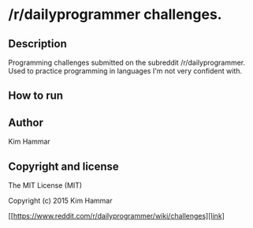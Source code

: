 # /r/dailyprogrammer challenges.

## Description

Programming challenges submitted on the subreddit /r/dailyprogrammer. Used to practice programming in languages I'm not very confident with.

## How to run

## Author

Kim Hammar

## Copyright and license

The MIT License (MIT)

Copyright (c) 2015 Kim Hammar

[[https://www.reddit.com/r/dailyprogrammer/wiki/challenges][link]

